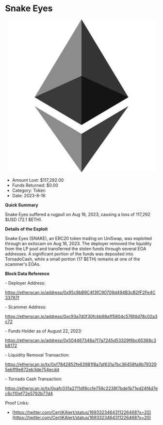 # Snake Eyes
![Snake Eyes](/rektimages/Snake-Eyes-Rugpull.png)
- Amount Lost: $117,292.00
- Funds Returned: $0.00
- Category: Token
- Date: 2023-8-16

**Quick Summary**

Snake Eyes suffered a rugpull on Aug 16, 2023, causing a loss of 117,292 $USD (72.1 $ETH).

  


 **Details of the Exploit**

Snake Eyes (SNAKE), an ERC20 token trading on UniSwap, was exploited through an exitscam on Aug 16, 2023. The deployer removed the liquidity from the LP pool and transferred the stolen funds through several EOA addresses. A significant portion of the funds was deposited into TornadoCash, while a small portion (17 $ETH) remains at one of the scammer's EOAs.

  


 **Block Data Reference**

\- Deployer Address:

  https://etherscan.io/address/0x95c9bB9C4f3fC90709d494B3cB2fF2Fe4C33797f

  


\- Scammer Address:

  https://etherscan.io/address/0xc93a7d0f30fcbb98a1f5604c576f4d78c02a3c72

  


\- Funds Holder as of August 22, 2023:

  https://etherscan.io/address/0x504467348a7f7a7245d53329f6bc65368c3b8172

  


\- Liquidity Removal Transaction:

https://etherscan.io/tx/0xf7842852fe63981f8a7af631a7bc36458fa9b793295eb1f9e872eb3de754ecdd

  


\- Tornado Cash Transaction:

https://etherscan.io/tx/0xafc031a2711df8ccfe756c2238f7bde1b71ed24f4d7ec6c110ef72e5792b77d4


Proof Links:
- [https://twitter.com/CertiKAlert/status/1693323464311226468?s=20](https://twitter.com/CertiKAlert/status/1693323464311226468?s=20)


